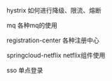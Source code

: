 hystrix 如何进行降级、限流、熔断

mq 各种mq的使用

registration-center 各种注册中心

springcloud-netflix netflix组件使用

sso 单点登录